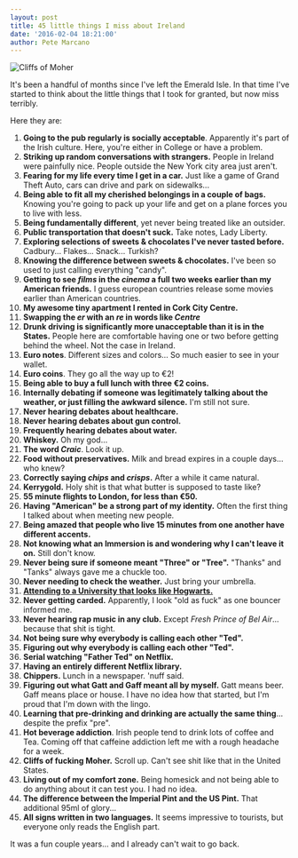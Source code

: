 ```yaml
---
layout: post
title: 45 little things I miss about Ireland
date: '2016-02-04 18:21:00'
author: Pete Marcano
---
```


![Cliffs of Moher](/images/IMG_1318.jpg)

It's been a handful of months since I've left the Emerald Isle. In that time I've started to think about the little things that I took for granted, but now miss terribly.

Here they are:

1. **Going to the pub regularly is socially acceptable**. Apparently it's part of the Irish culture. Here, you're either in College or have a problem.
2. **Striking up random conversations with strangers.** People in Ireland were painfully nice. People outside the New York city area just aren't.
3. **Fearing for my life every time I get in a car.** Just like a game of Grand Theft Auto, cars can drive and park on sidewalks...
4. **Being able to fit all my cherished belongings in a couple of bags.** Knowing you're going to pack up your life and get on a plane forces you to live with less.
5. **Being fundamentally different**, yet never being treated like an outsider.
6. **Public transportation that doesn't suck.** Take notes, Lady Liberty.
7. **Exploring selections of sweets & chocolates I've never tasted before.** Cadbury... Flakes... Snack... Turkish?
8. **Knowing the difference between sweets & chocolates.** I've been so used to just calling everything "candy".
9. **Getting to see *films* in the *cinema* a full two weeks earlier than my American friends.** I guess european countries release some movies earlier than American countries.
10. **My awesome tiny apartment I rented in Cork City Centre.**
11. **Swapping the *er* with an *re* in words like *Centre***
12. **Drunk driving is significantly more unacceptable than it is in the States.** People here are comfortable having one or two before getting behind the wheel. Not the case in Ireland.
13. **Euro notes**. Different sizes and colors... So much easier to see in your wallet.
14. **Euro coins**. They go all the way up to €2!
15. **Being able to buy a full lunch with three €2 coins.**
16. **Internally debating if someone was legitimately talking about the weather, or just filling the awkward silence.** I'm still not sure.
17. **Never hearing debates about healthcare.**
18. **Never hearing debates about gun control.**
19. **Frequently hearing debates about water.**
20. **Whiskey.** Oh my god...
21. **The word *Craic***. Look it up.
22. **Food without preservatives.** Milk and bread expires in a couple days... who knew?
23. **Correctly saying *chips* and *crisps*.** After a while it came natural.
24. **Kerrygold.** Holy shit is that what butter is supposed to taste like?
25. **55 minute flights to London, for  less than €50.**
26. **Having "American" be a strong part of my identity.** Often the first thing I talked about when meeting new people.
27. **Being amazed that people who live 15 minutes from one another have different accents.**
28. **Not knowing what an Immersion is and wondering why I can't leave it on.** Still don't know.
29. **Never being sure if someone meant "Three" or "Tree".** "Thanks" and "Tanks" always gave me a chuckle too.
30. **Never needing to check the weather.** Just bring your umbrella.
31. **[Attending to a University that looks like Hogwarts.](https://www.google.com/search?q=ucc+campus&source=lnms&tbm=isch&sa=X&ved=0ahUKEwiR78jG1N7JAhUFeT4KHd7iBIMQ_AUICCgC&biw=1133&bih=801)**
32. **Never getting carded.** Apparently, I look "old as fuck" as one bouncer informed me.
33. **Never hearing rap music in any club.** Except *Fresh Prince of Bel Air*... because that shit is tight.
34. **Not being sure why everybody is calling each other "Ted".**
35. **Figuring out why everybody is calling each other "Ted".**
36. **Serial watching "Father Ted" on Netflix.**
37. **Having an entirely different Netflix library.**
38. **Chippers.** Lunch in a newspaper. 'nuff said.
39. **Figuring out what Gatt and Gaff meant all by myself.** Gatt means beer. Gaff means place or house. I have no idea how that started, but I'm proud that I'm down with the lingo.
40. **Learning that pre-drinking and drinking are actually the same thing**... despite the prefix "pre".
41. **Hot beverage addiction**. Irish people tend to drink lots of coffee and Tea. Coming off that caffeine addiction left me with a rough headache for a week.
42. **Cliffs of fucking Moher.** Scroll up. Can't see shit like that in the United States.
43. **Living out of my comfort zone.** Being homesick and not being able to do anything about it can test you. I had no idea.
44. **The difference between the Imperial Pint and the US Pint.** That additional 95ml of glory...
45. **All signs written in two languages.** It seems impressive to tourists, but everyone only reads the English part.

It was a fun couple years... and I already can't wait to go back.

